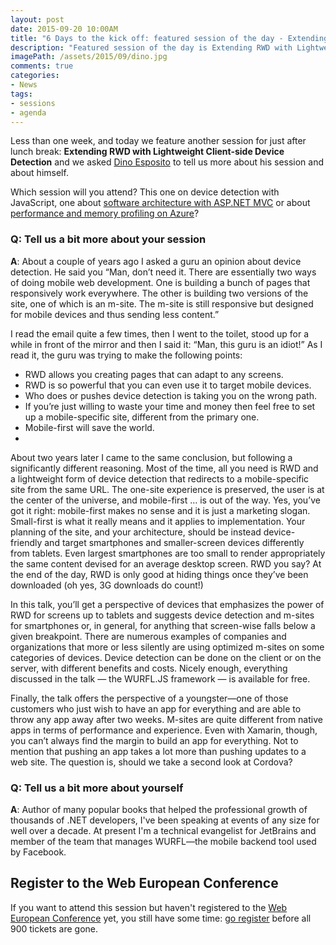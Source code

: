 ```yaml
---
layout: post
date: 2015-09-20 10:00AM
title: "6 Days to the kick off: featured session of the day - Extending RWD with Lightweight Client-side Device Detection by Dino Esposito"
description: "Featured session of the day is Extending RWD with Lightweight Client-side Device Detection by Dino Esposito"
imagePath: /assets/2015/09/dino.jpg
comments: true
categories:
- News
tags:
- sessions
- agenda
---
```


Less than one week, and today we feature another session for just after lunch break: **Extending RWD with Lightweight Client-side Device Detection** and we asked [Dino Esposito](http://www.twitter.com/despos) to tell us more about his session and about himself.

Which session will you attend? This one on device detection with JavaScript, one about [software architecture with ASP.NET MVC](http://blog.webnextconf.eu/2015/09/18/08-days-to-the-conference-MVC-butland/) or about [performance and memory profiling on Azure](http://blog.webnextconf.eu/2015/09/16/10-days-to-the-conference-appinsight-maarten/)?

### Q: Tell us a bit more about your session
**A**: About a couple of years ago I asked a guru an opinion about device detection. He said you “Man, don’t need it. There are essentially two ways of doing mobile web development. One is building a bunch of pages that responsively work everywhere. The other is building two versions of the site, one of which is an m-site. The m-site is still responsive but designed for mobile devices and thus sending less content.”

I read the email quite a few times, then I went to the toilet, stood up for a while in front of the mirror and then I said it: “Man, this guru is an idiot!”
As I read it, the guru was trying to make the following points:

 - RWD allows you creating pages that can adapt to any screens.
 - RWD is so powerful that you can even use it to target mobile devices.
 - Who does or pushes device detection is taking you on the wrong path.
 - If you’re just willing to waste your time and money then feel free to set up a mobile-specific site, different from the primary one.
 - Mobile-first will save the world.
 -
About two years later I came to the same conclusion, but following a significantly different reasoning. Most of the time, all you need is RWD and a lightweight form of device detection that redirects to a mobile-specific site from the same URL. The one-site experience is preserved, the user is at the center of the universe, and mobile-first … is out of the way. Yes, you’ve got it right: mobile-first makes no sense and it is just a marketing slogan. Small-first is what it really means and it applies to implementation. Your planning of the site, and your architecture, should be instead device-friendly and target smartphones and smaller-screen devices differently from tablets. Even largest smartphones are too small to render appropriately the same content devised for an average desktop screen. RWD you say? At the end of the day, RWD is only good at hiding things once they’ve been downloaded (oh yes, 3G downloads do count!)

In this talk, you’ll get a perspective of devices that emphasizes the power of RWD for screens up to tablets and suggests device detection and m-sites for smartphones or, in general, for anything that screen-wise falls below a given breakpoint. There are numerous examples of companies and organizations that more or less silently are using optimized m-sites on some categories of devices. Device detection can be done on the client or on the server, with different benefits and costs. Nicely enough, everything discussed in the talk — the WURFL.JS framework — is available for free.

Finally, the talk offers the perspective of a youngster—one of those customers who just wish to have an app for everything and are able to throw any app away after two weeks. M-sites are quite different from native apps in terms of performance and experience. Even with Xamarin, though, you can’t always find the margin to build an app for everything. Not to mention that pushing an app takes a lot more than pushing updates to a web site. The question is, should we take a second look at Cordova?


### Q: Tell us a bit more about yourself
**A**: Author of many popular books that helped the professional growth of thousands of .NET developers, I've been speaking at events of any size for well over a decade. At present I'm a technical evangelist for JetBrains and member of the team that manages WURFL—the mobile backend tool used by Facebook.

## Register to the Web European Conference
If you want to attend this session but haven't registered to the [Web European Conference](http://webnextconf.eu/) yet, you still have some time: [go register](http://webnextconf.eventbrite.com/) before all 900 tickets are gone.
